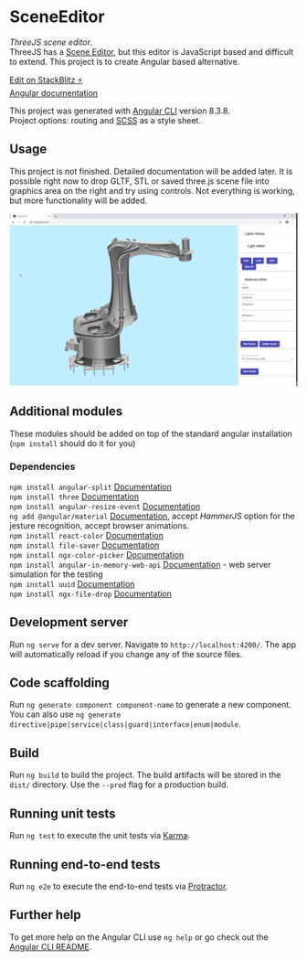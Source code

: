 # SceneEditor

*ThreeJS scene editor.*  
ThreeJS has a [Scene Editor](https://threejs.org/editor/), but this editor is JavaScript based and difficult to extend. This project is to create Angular based alternative.

[Edit on StackBlitz ⚡️](https://stackblitz.com/github/VJigouline/SceneEditor)  
[Angular documentation](https://angular.io/docs)

This project was generated with [Angular CLI](https://github.com/angular/angular-cli) version 8.3.8.  
Project options: routing and [SCSS](https://sass-lang.com/documentation) as a style sheet.

## Usage

This project is not finished. Detailed documentation will be added later.
It is possible right now to drop GLTF, STL or saved three.js scene file into graphics area on the right and try using controls. Not everything is working, but more functionality will be added.

![Scene](Images/Scene.png)

## Additional modules

These modules should be added on top of the standard angular installation (`npm install` should do it for you)

### Dependencies

`npm install angular-split` [Documentation](https://bertrandg.github.io/angular-split/#/documentation)  
`npm install three` [Documentation](https://threejs.org/docs/#manual/en/introduction/Import-via-modules)  
`npm install angular-resize-event` [Documentation](https://www.npmjs.com/package/angular-resize-event)  
`ng add @angular/material` [Documentation](https://material.angular.io/guide/getting-started), accept _HammerJS_ option for the jesture recognition, accept browser animations.  
`npm install react-color` [Documentation](http://casesandberg.github.io/react-color/)  
`npm install file-saver` [Documentation](https://www.npmjs.com/package/file-saver)  
`npm install ngx-color-picker` [Documentation](https://www.npmjs.com/package/ngx-color-picker)  
`npm install angular-in-memory-web-api` [Documentation](https://angular.io/tutorial/toh-pt6) - web server simulation for the testing  
`npm install uuid` [Documentation](https://www.npmjs.com/package/uuid)  
`npm install ngx-file-drop` [Documentation](https://www.npmjs.com/package/ngx-file-drop)

## Development server

Run `ng serve` for a dev server. Navigate to `http://localhost:4200/`. The app will automatically reload if you change any of the source files.

## Code scaffolding

Run `ng generate component component-name` to generate a new component. You can also use `ng generate directive|pipe|service|class|guard|interface|enum|module`.

## Build

Run `ng build` to build the project. The build artifacts will be stored in the `dist/` directory. Use the `--prod` flag for a production build.

## Running unit tests

Run `ng test` to execute the unit tests via [Karma](https://karma-runner.github.io).

## Running end-to-end tests

Run `ng e2e` to execute the end-to-end tests via [Protractor](http://www.protractortest.org/).

## Further help

To get more help on the Angular CLI use `ng help` or go check out the [Angular CLI README](https://github.com/angular/angular-cli/blob/master/README.md).
